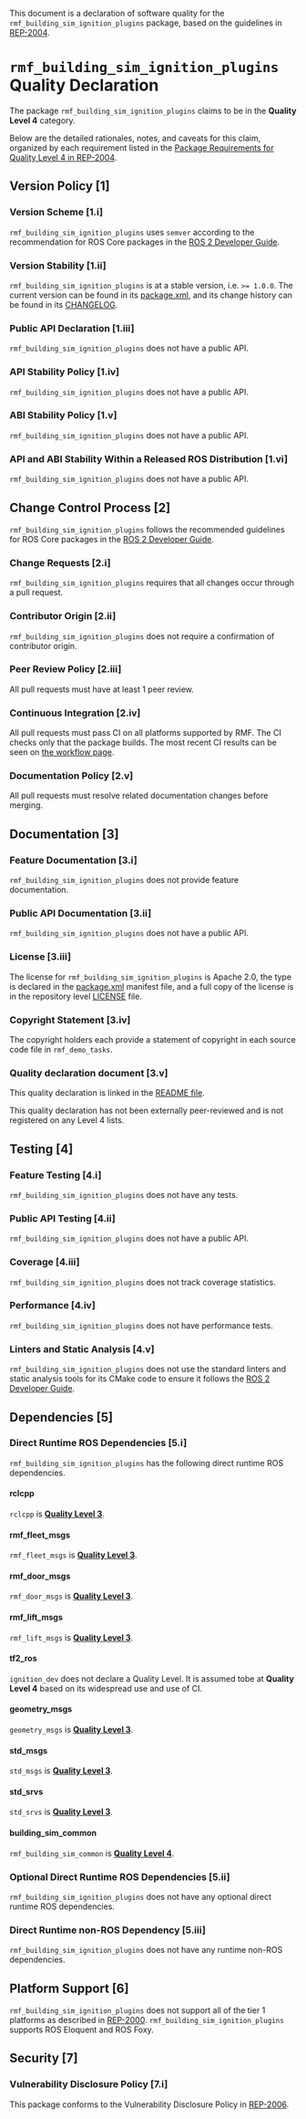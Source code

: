 This document is a declaration of software quality for the `rmf_building_sim_ignition_plugins` package, based on the guidelines in [REP-2004](https://www.ros.org/reps/rep-2004.html).

# `rmf_building_sim_ignition_plugins` Quality Declaration

The package `rmf_building_sim_ignition_plugins` claims to be in the **Quality Level 4** category.

Below are the detailed rationales, notes, and caveats for this claim, organized by each requirement listed in the [Package Requirements for Quality Level 4 in REP-2004](https://www.ros.org/reps/rep-2004.html).

## Version Policy [1]

### Version Scheme [1.i]

`rmf_building_sim_ignition_plugins` uses `semver` according to the recommendation for ROS Core packages in the [ROS 2 Developer Guide](https://index.ros.org/doc/ros2/Contributing/Developer-Guide/#versioning).

### Version Stability [1.ii]

`rmf_building_sim_ignition_plugins` is at a stable version, i.e. `>= 1.0.0`.
The current version can be found in its [package.xml](package.xml), and its change history can be found in its [CHANGELOG](CHANGELOG.rst).

### Public API Declaration [1.iii]

`rmf_building_sim_ignition_plugins` does not have a public API.

### API Stability Policy [1.iv]

`rmf_building_sim_ignition_plugins` does not have a public API.

### ABI Stability Policy [1.v]

`rmf_building_sim_ignition_plugins` does not have a public API.

### API and ABI Stability Within a Released ROS Distribution [1.vi]

`rmf_building_sim_ignition_plugins` does not have a public API.

## Change Control Process [2]

`rmf_building_sim_ignition_plugins` follows the recommended guidelines for ROS Core packages in the [ROS 2 Developer Guide](https://index.ros.org/doc/ros2/Contributing/Developer-Guide/#package-requirements).

### Change Requests [2.i]

`rmf_building_sim_ignition_plugins` requires that all changes occur through a pull request.

### Contributor Origin [2.ii]

`rmf_building_sim_ignition_plugins` does not require a confirmation of contributor origin.

### Peer Review Policy [2.iii]

All pull requests must have at least 1 peer review.

### Continuous Integration [2.iv]

All pull requests must pass CI on all platforms supported by RMF.
The CI checks only that the package builds.
The most recent CI results can be seen on [the workflow page](https://github.com/osrf/traffic_editor/actions).

### Documentation Policy [2.v]

All pull requests must resolve related documentation changes before merging.

## Documentation [3]

### Feature Documentation [3.i]

`rmf_building_sim_ignition_plugins` does not provide feature documentation.

### Public API Documentation [3.ii]

`rmf_building_sim_ignition_plugins` does not have a public API.

### License [3.iii]

The license for `rmf_building_sim_ignition_plugins` is Apache 2.0, the type is declared in the [package.xml](package.xml) manifest file, and a full copy of the license is in the repository level [LICENSE](../LICENSE) file.

### Copyright Statement [3.iv]

The copyright holders each provide a statement of copyright in each source code file in `rmf_demo_tasks`.

### Quality declaration document [3.v]

This quality declaration is linked in the [README file](README.md).

This quality declaration has not been externally peer-reviewed and is not registered on any Level 4 lists.

## Testing [4]

### Feature Testing [4.i]

`rmf_building_sim_ignition_plugins` does not have any tests.

### Public API Testing [4.ii]

`rmf_building_sim_ignition_plugins` does not have a public API.

### Coverage [4.iii]

`rmf_building_sim_ignition_plugins` does not track coverage statistics.

### Performance [4.iv]

`rmf_building_sim_ignition_plugins` does not have performance tests.

### Linters and Static Analysis [4.v]

`rmf_building_sim_ignition_plugins` does not use the standard linters and static analysis tools for its CMake code to ensure it follows the [ROS 2 Developer Guide](https://index.ros.org/doc/ros2/Contributing/Developer-Guide/#linters).

## Dependencies [5]

### Direct Runtime ROS Dependencies [5.i]

`rmf_building_sim_ignition_plugins` has the following direct runtime ROS dependencies.

#### rclcpp

`rclcpp` is [**Quality Level 3**](https://github.com/ros2/rclcpp/blob/master/rclcpp/QUALITY_DECLARATION.md).

#### rmf\_fleet\_msgs

`rmf_fleet_msgs` is [**Quality Level 3**](https://github.com/osrf/rmf_core/blob/master/rmf_fleet_msgs/QUALITY_DECLARATION.md).

#### rmf\_door\_msgs

`rmf_door_msgs` is [**Quality Level 3**](https://github.com/osrf/rmf_core/blob/master/rmf_door_msgs/QUALITY_DECLARATION.md).

#### rmf\_lift\_msgs

`rmf_lift_msgs` is [**Quality Level 3**](https://github.com/osrf/rmf_core/blob/master/rmf_lift_msgs/QUALITY_DECLARATION.md).

#### tf2\_ros

`ignition_dev` does not declare a Quality Level.
It is assumed tobe at **Quality Level 4** based on its widespread use and use of CI.

#### geometry\_msgs

`geometry_msgs` is [**Quality Level 3**](https://github.com/ros2/common_interfaces/blob/master/geometry_msgs/QUALITY_DECLARATION.md).

#### std\_msgs

`std_msgs` is [**Quality Level 3**](https://github.com/ros2/common_interfaces/blob/master/std_msgs/QUALITY_DECLARATION.md).

#### std\_srvs

`std_srvs` is [**Quality Level 3**](https://github.com/ros2/common_interfaces/blob/master/std_srvs/QUALITY_DECLARATION.md).

#### building\_sim\_common

`rmf_building_sim_common` is [**Quality Level 4**](https://github.com/open-rmf/rmf_simulation/blob/master/rmf_building_sim_common/QUALITY_DECLARATION.md).

### Optional Direct Runtime ROS Dependencies [5.ii]

`rmf_building_sim_ignition_plugins` does not have any optional direct runtime ROS dependencies.

### Direct Runtime non-ROS Dependency [5.iii]

`rmf_building_sim_ignition_plugins` does not have any runtime non-ROS dependencies.

## Platform Support [6]

`rmf_building_sim_ignition_plugins` does not support all of the tier 1 platforms as described in [REP-2000](https://www.ros.org/reps/rep-2000.html#support-tiers).
`rmf_building_sim_ignition_plugins` supports ROS Eloquent and ROS Foxy.

## Security [7]

### Vulnerability Disclosure Policy [7.i]

This package conforms to the Vulnerability Disclosure Policy in [REP-2006](https://www.ros.org/reps/rep-2006.html).
